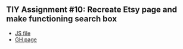 ## TIY Assignment #10: Recreate Etsy page and make functioning search box

- [JS file](main.js)
- [GH page](http://thebeckyhamm.github.io/tiy-assignment-10/)